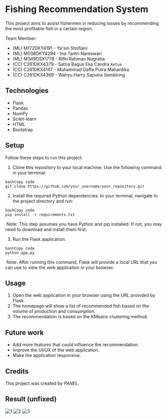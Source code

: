 # Fishing Recommendation System

This project aims to assist fishermen in reducing losses by recommending the most profitable fish in a certain region. 

Team Member:
* (ML)  M172DKY4191 - Ya'sin Shofiani
* (ML) M038DKY4294 - Ina Tantri Nareswari
* (ML) M349DSX1778 - Rifki Rahman Nugraha
* (CC) C261DKX4379 - Satria Bagus Eka Candra `Ketua`
* (CC) C261DKX4147 - Muhammad Daffa Putra Mahardika
* (CC) C261DKX4369 - Wahyu Harry Saputra Sembiring 

## Technologies
* Flask
* Pandas
* NumPy
* Scikit-learn
* HTML
* Bootstrap

## Setup
Follow these steps to run this project:

1. Clone this repository to your local machine. Use the following command in your terminal:
```
bashCopy code
git clone https://github.com/your_username/your_repository.git
```

2. 	Install the required Python dependencies. In your terminal, navigate to the project directory and run:
```
bashCopy code
pip install -r requirements.txt
```
&nbsp;Note: This step assumes you have Python and pip installed. If not, you may need to download and install them first.

3. 	Run the Flask application:
```
bashCopy code
python app.py
```
&nbsp;Note: After running this command, Flask will provide a local URL that you can use to view the web application in your browser.

## Usage
1. Open the web application in your browser using the URL provided by Flask.
2. The homepage will show a list of recommended fish based on the volume of production and consumption.
3. The recommendation is based on the KMeans clustering method.

## Future work
- Add more features that could influence the recommendation.
- Improve the UI/UX of the web application.
- Make the application responsive.

## Credits
This project was created by _PANEL_.

## Result (unfixed)
![1](https://github.com/mdpm21/testing/blob/main/Images/1.jpeg)
![2](https://github.com/mdpm21/testing/blob/main/Images/2.jpeg)
![3](https://github.com/mdpm21/testing/blob/main/Images/3.jpeg)

